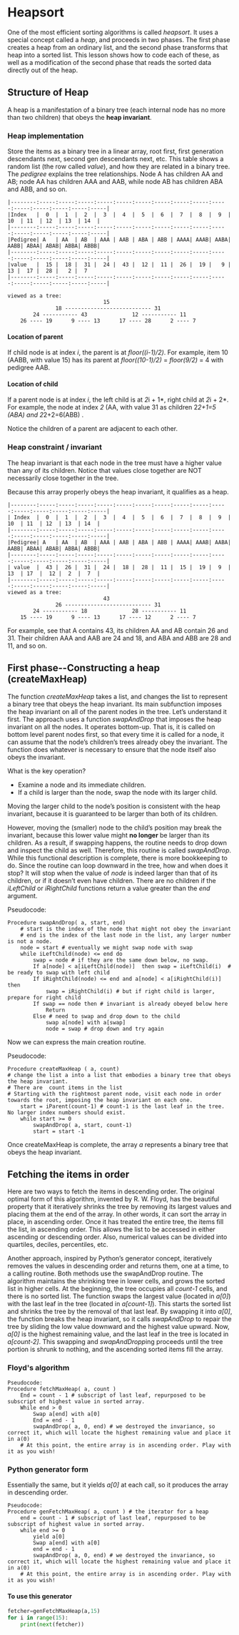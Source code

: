 # Heapsort 
One of the most efficient sorting algorithms is called *heapsort*. It uses a special concept called a *heap*, and proceeds in two phases. The first phase creates a heap from an ordinary list, and the second phase transforms that heap into a sorted list. This lesson shows how to code each of these, as well as a modification of the second phase that reads the sorted data directly out of the heap.
## Structure of Heap
A heap is a manifestation of a binary tree (each internal node has no more than two children) that obeys the **heap invariant**.
### Heap implementation
Store the items as a binary tree in a linear array, root first, first generation descendants next, second gen descendants next, etc. This table shows a random list (the row called *value*), and how they are related in a binary tree. The *pedigree* explains the tree relationships. Node A has children AA and AB; node AA has children AAA and AAB, while node AB has children ABA and ABB, and so on. 

```
|--------:-----:-----:-----:-----:-----:-----:-----:-----:-----:-----:-----:-----:-----:-----:-----|
|Index	 |  0  |  1  |  2  |  3  |  4  |  5  |  6  |  7  |  8  |  9  | 10  | 11  | 12  | 13  | 14  |
|--------:-----:-----:-----:-----:-----:-----:-----:-----:-----:-----:-----:-----:-----:-----:-----|
|Pedigree| A   | AA  | AB  | AAA | AAB | ABA | ABB | AAAA| AAAB| AABA| AABB| ABAA| ABAB| ABBA| ABBB|
|--------:-----:-----:-----:-----:-----:-----:-----:-----:-----:-----:-----:-----:-----:-----:-----|
|value   |  15 |  18 |  31 |  24 |  43 |  12 |  11 |  26 |  19 |   9 |  13 |  17 |  28 |   2 |  7  
|--------:-----:-----:-----:-----:-----:-----:-----:-----:-----:-----:-----:-----:-----:-----:-----|

viewed as a tree:
                              15
               18 --------------------------- 31
        24 ----------- 43              12 ----------- 11               
    26 ---- 19      9 ---- 13      17 ---- 28      2 ---- 7
```

#### Location of parent
If child node is at index *i*, the parent is at *floor((i-1)/2)*. For example, item 10 (AABB, with value 15) has its parent at *floor((10-1)/2)* = *floor(9/2)* = 4 with pedigree AAB.

#### Location of child
If a parent node is at index *i*, the left child is at *2*i + 1*, right child at *2*i + 2*. For example, the node at index *2* (AA, with value 31 as children 2*2+1=5 (ABA) and 2*2+2=6(ABB) .


Notice the children of a parent are adjacent to each other.	


### Heap constraint / invariant
The heap invariant is that each node in the tree must have a higher value than any of its children. 
Notice that values close together are NOT necessarily close together in the tree.

Because this array properly obeys the heap invariant, it qualifies as a heap.

```
|--------:-----:-----:-----:-----:-----:-----:-----:-----:-----:-----:-----:-----:-----:-----:-----|
| Index  |  0  |  1  |  2  |  3  |  4  |  5  |  6  |  7  |  8  |  9  | 10  | 11  | 12  | 13  | 14  |
|--------:-----:-----:-----:-----:-----:-----:-----:-----:-----:-----:-----:-----:-----:-----:-----|
|Pedigree| A   | AA  | AB  | AAA | AAB | ABA | ABB | AAAA| AAAB| AABA| AABB| ABAA| ABAB| ABBA| ABBB|
|--------:-----:-----:-----:-----:-----:-----:-----:-----:-----:-----:-----:-----:-----:-----:-----|
| value  |  43 |  26 |  31 |  24 |  18 |  28 |  11 |  15 |  19 |  9  | 13  | 17  |  12 |  2  |  7  |
|--------:-----:-----:-----:-----:-----:-----:-----:-----:-----:-----:-----:-----:-----:-----:-----|
viewed as a tree:
                              43
               26 --------------------------- 31
        24 ----------- 18              28 ----------- 11               
    15 ---- 19      9 ---- 13      17 ---- 12      2 ---- 7

```

For example, see that A contains 43, its children AA and AB contain 26 and 31. Their children AAA and AAB are 24 and 18, and ABA and ABB are 28 and 11, and so on.

## First phase--Constructing a heap (createMaxHeap)

The function *createMaxHeap* takes a list, and changes the list to represent a binary tree that obeys the heap invariant. Its main subfunction imposes the heap invariant on all of the parent nodes in the tree. Let’s understand it first.
The approach uses a function *swapAndDrop* that imposes the heap invariant on all the nodes. It operates bottom-up. That is, it is called on bottom level parent nodes first, so that every time it is called for a node, it can assume that the node’s children’s trees already obey the invariant. The function does whatever is necessary to ensure that the node itself also obeys the invariant.


What is the key operation? 
*	Examine a node and its immediate children. 
*	If a child is larger than the node, swap the node with its larger child.

Moving the larger child to the node’s position is consistent with the heap invariant, because it is guaranteed to be larger than both of its children.

However, moving the (smaller) node to the child’s position may break the invariant, because this lower value might **no longer** be larger than its children. As a result, if swapping happens, the routine needs to drop down and inspect the child as well. Therefore, this routine is called *swapAndDrop*.
While this functional description is complete, there is more bookkeeping to do. Since the routine can loop downward in the tree, how and when does it stop?
It will stop when the value of *node* is indeed larger than that of its children, or if it doesn’t even have children. There are no children if the *iLeftChild* or *iRightChild* functions return a value greater than the *end* argument.

Pseudocode:
```
Procedure swapAndDrop( a, start, end)
	# start is the index of the node that might not obey the invariant 
	# end is the index of the last node in the list, any larger number is not a node.
	node = start # eventually we might swap node with swap
	while iLeftChild(node) <= end do
		swap = node # if they are the same down below, no swap.
		If a[node] < a[iLeftChild(node)]  then swap = iLeftChild(i)  # be ready to swap with left child
		If iRightChild(node) <= end and a[node] < a[iRightChild(i)] then 
			swap = iRightChild(i) # but if right child is larger, prepare for right child
		If swap == node then # invariant is already obeyed below here
			Return
		Else # need to swap and drop down to the child
			swap a[node] with a[swap]
			node = swap # drop down and try again
```

Now we can express the main creation routine.


Pseudocode:

```
Procedure createMaxHeap ( a, count)
# change the list a into a list that embodies a binary tree that obeys the heap invariant.
# There are  count items in the list
# Starting with the rightmost parent node, visit each node in order towards the root, imposing the heap invariant on each one.
	start = iParent(count-1) # count-1 is the last leaf in the tree. No larger index numbers should exist.
	while start >= 0
		swapAndDrop( a, start, count-1)
		start = start -1
```
Once createMaxHeap is complete, the array *a* represents a binary tree that obeys the heap invariant.




## Fetching the items in order
Here are two ways to fetch the items in descending order. The original optimal form of this algorithm, invented by R. W. Floyd, has the beautiful property that it iteratively shrinks the tree by removing its largest values and placing them at the end of the array. In other words, it can sort the array in place, in ascending order. Once it has treated the entire tree, the items fill the list, in ascending order. This allows the list to be accessed in either ascending or descending order. Also, numerical values can be divided into quartiles, deciles, percentiles, etc. 

Another approach, inspired by Python’s generator concept, iteratively removes the values in descending order and returns them, one at a time, to a calling routine.
Both methods use the swapAndDrop routine.
The algorithm maintains the shrinking tree in lower cells, and grows the sorted list in higher cells. At the beginning, the tree occupies all *count-1* cells, and there is no sorted list. The function swaps the largest value (located in *a[0]*) with the last leaf in the tree (located in *a[count-1]*). This starts the sorted list and shrinks the tree by the removal of that last leaf. By swapping it into *a[0]*, the function breaks the heap invariant, so it calls *swapAndDrop* to repair the tree by sliding the low value downward and the highest value upward. Now, *a[0]* is the highest remaining value, and the last leaf in the tree is located in *a[count-2]*. This swapping and *swapAndDropp*ing proceeds until the tree portion is shrunk to nothing, and the ascending sorted items fill the array.

### Floyd's algorithm
```
Pseudocode:
Procedure fetchMaxHeap( a, count )
	End = count - 1 # subscript of last leaf, repurposed to be subscript of highest value in sorted array.
	While end > 0
		Swap a[end] with a[0]
		End = end - 1
		swapAndDrop( a, 0, end) # we destroyed the invariance, so correct it, which will locate the highest remaining value and place it in a(0)
	# At this point, the entire array is in ascending order. Play with it as you wish!
```

### Python generator form

Essentially the same, but it yields *a[0]* at each call, so it produces the array in descending order.

```
Pseudocode:
Procedure genFetchMaxHeap( a, count ) # the iterator for a heap
	end = count - 1 # subscript of last leaf, repurposed to be subscript of highest value in sorted array.
	while end >= 0
		yield a[0]
		Swap a[end] with a[0]
		end = end - 1
		swapAndDrop( a, 0, end) # we destroyed the invariance, so correct it, which will locate the highest remaining value and place it in a(0)
	# At this point, the entire array is in ascending order. Play with it as you wish!
```
#### To use this generator
```python
fetcher=genFetchMaxHeap(a,15)
for i in range(15):
	print(next(fetcher))
```
